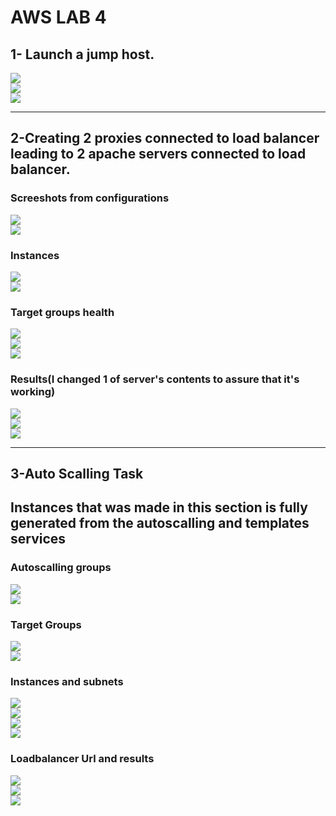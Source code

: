 # **AWS LAB 4**
## **1- Launch a jump host.**
![](https://github.com/abdulrahman102/Sprints_tasks/blob/master/aws/aws_lab_4/Screenshots/1-1.png)  
![](https://github.com/abdulrahman102/Sprints_tasks/blob/master/aws/aws_lab_4/Screenshots/1-2.png)  
![](https://github.com/abdulrahman102/Sprints_tasks/blob/master/aws/aws_lab_4/Screenshots/1-3.png)  

-------------

## **2-Creating 2 proxies connected to load balancer leading to 2 apache servers connected to load balancer.**
### **Screeshots from configurations**
![](https://github.com/abdulrahman102/Sprints_tasks/blob/master/aws/aws_lab_4/Screenshots/2-1.png)  
![](https://github.com/abdulrahman102/Sprints_tasks/blob/master/aws/aws_lab_4/Screenshots/2-2.png)  
### **Instances**
![](https://github.com/abdulrahman102/Sprints_tasks/blob/master/aws/aws_lab_4/Screenshots/2-3.png)  
![](https://github.com/abdulrahman102/Sprints_tasks/blob/master/aws/aws_lab_4/Screenshots/2-4.png)  
### **Target groups health**
![](https://github.com/abdulrahman102/Sprints_tasks/blob/master/aws/aws_lab_4/Screenshots/2-5.png)  
![](https://github.com/abdulrahman102/Sprints_tasks/blob/master/aws/aws_lab_4/Screenshots/2-6.png)  
![](https://github.com/abdulrahman102/Sprints_tasks/blob/master/aws/aws_lab_4/Screenshots/2-7.png)  
### **Results(I changed 1 of server's contents to assure that it's working)**
![](https://github.com/abdulrahman102/Sprints_tasks/blob/master/aws/aws_lab_4/Screenshots/2-8.png)  
![](https://github.com/abdulrahman102/Sprints_tasks/blob/master/aws/aws_lab_4/Screenshots/2-9.png)  
![](https://github.com/abdulrahman102/Sprints_tasks/blob/master/aws/aws_lab_4/Screenshots/2-10.png)  

-------------

## **3-Auto Scalling Task**
## **Instances that was made in this section is fully generated from the autoscalling and templates services**
### **Autoscalling groups**
![](https://github.com/abdulrahman102/Sprints_tasks/blob/master/aws/aws_lab_4/Screenshots/3-1.png)  
![](https://github.com/abdulrahman102/Sprints_tasks/blob/master/aws/aws_lab_4/Screenshots/3-2.png)  
### **Target Groups**
![](https://github.com/abdulrahman102/Sprints_tasks/blob/master/aws/aws_lab_4/Screenshots/3-3.png)  
![](https://github.com/abdulrahman102/Sprints_tasks/blob/master/aws/aws_lab_4/Screenshots/3-4.png)  
### **Instances and subnets**
![](https://github.com/abdulrahman102/Sprints_tasks/blob/master/aws/aws_lab_4/Screenshots/3-5.png)  
![](https://github.com/abdulrahman102/Sprints_tasks/blob/master/aws/aws_lab_4/Screenshots/3-6.png)  
![](https://github.com/abdulrahman102/Sprints_tasks/blob/master/aws/aws_lab_4/Screenshots/3-7.png)  
![](https://github.com/abdulrahman102/Sprints_tasks/blob/master/aws/aws_lab_4/Screenshots/3-8.png)  
### **Loadbalancer Url and results**
![](https://github.com/abdulrahman102/Sprints_tasks/blob/master/aws/aws_lab_4/Screenshots/3-9.png)  
![](https://github.com/abdulrahman102/Sprints_tasks/blob/master/aws/aws_lab_4/Screenshots/3-10.png)  
![](https://github.com/abdulrahman102/Sprints_tasks/blob/master/aws/aws_lab_4/Screenshots/3-11.png)  